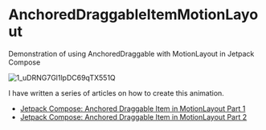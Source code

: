 # AnchoredDraggableItemMotionLayout

Demonstration of using AnchoredDraggable with MotionLayout in Jetpack Compose

![1_uDRNG7Gl1lpDC69qTX551Q](https://github.com/AungThiha/AnchoredDraggableItemMotionLayout/assets/4388183/037d59c9-cfcb-4328-83a2-a1cbad89bf25)

I have written a series of articles on how to create this animation.
- [Jetpack Compose: Anchored Draggable Item in MotionLayout Part 1](https://medium.com/@AungThiha3/jetpack-compose-anchored-draggable-item-in-motionlayout-part-1-8d5a1cde880f)
- [Jetpack Compose: Anchored Draggable Item in MotionLayout Part 2](https://medium.com/@AungThiha3/jetpack-compose-anchored-draggable-item-in-motionlayout-part-2-c1fd94188e56)
